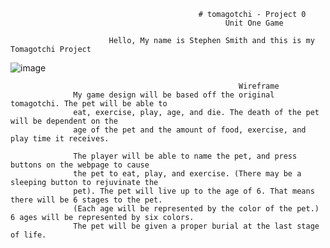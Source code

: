                                               # tomagotchi - Project 0
                                                    Unit One Game

                          Hello, My name is Stephen Smith and this is my Tomagotchi Project

![image](https://media0.giphy.com/media/JsnVqAdu5OXDm2uIxp/giphy.gif?cid=ecf05e472b86a8261f02583306c6767bbfa51bc9970ffac1&rid=giphy.gif)

                                                       Wireframe 
                  My game design will be based off the original tomagotchi. The pet will be able to
                  eat, exercise, play, age, and die. The death of the pet will be dependent on the 
                  age of the pet and the amount of food, exercise, and play time it receives.

                  The player will be able to name the pet, and press buttons on the webpage to cause 
                  the pet to eat, play, and exercise. (There may be a sleeping button to rejuvinate the
                  pet). The pet will live up to the age of 6. That means there will be 6 stages to the pet.
                  (Each age will be represented by the color of the pet.) 6 ages will be represented by six colors.
                  The pet will be given a proper burial at the last stage of life. 